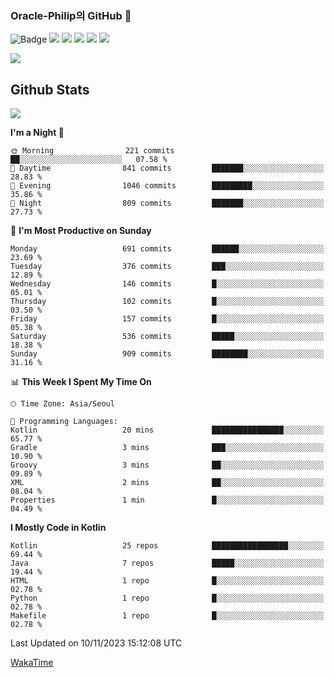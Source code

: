 ### Oracle-Philip의 GitHub 👋

![Badge](http://img.shields.io/badge/-Java-black?style=flat-square)
<img src="https://img.shields.io/badge/ -Kotlin-black?style=flat-square&logo=Kotlin&logoColor=#7F52FF"/></a>
<img src="https://img.shields.io/badge/ -Dart-black?style=flat-square&logo=Dart&logoColor=#0175C2"/></a>
<img src="https://img.shields.io/badge/ -Android-black?style=flat-square&logo=Android&logoColor=#3DDC84"/></a>
<img src="https://img.shields.io/badge/ -Flutter-black?style=flat-square&logo=Flutter&logoColor=#02569B"/></a>
<img src="https://img.shields.io/badge/ -Firebase-black?style=flat-square&logo=Firebase&logoColor=#FFCA28"/></a>

<img src="https://img.shields.io/badge/ -BLE-black?style=flat-square&logo=Bluetooth&logoColor=#0082FC"/></a>

<!--
<img src="https://img.shields.io/badge/ -STM32F103-black?style=flat-square&logo=STMicroelectronics&logoColor=#03234B"/></a>
<img src="https://img.shields.io/badge/ -Qt-black?style=flat-square&logo=Qt&logoColor=#41CD52"/></a>
-->

<!--
![Badge](http://img.shields.io/badge/-Java-black?style=flat-square)
![Badge](http://img.shields.io/badge/-Koltin-black?style=flat-square)
![Badge](http://img.shields.io/badge/-Dart-black?style=flat-square)
![Badge](http://img.shields.io/badge/-Android-black?style=flat-square)
![Badge](http://img.shields.io/badge/-Flutter-black?style=flat-square)
![Badge](http://img.shields.io/badge/-Firebase-black?style=flat-square)
-->

## Github Stats  
<div align="left"><img src="https://github-readme-stats.vercel.app/api?username=Oracle-Philip&show_icons=true&count_private=true&hide_border=true" align="center" /></div>


<!--START_SECTION:waka-->
**I'm a Night 🦉** 

```text
🌞 Morning                221 commits         ██░░░░░░░░░░░░░░░░░░░░░░░   07.58 % 
🌆 Daytime                841 commits         ███████░░░░░░░░░░░░░░░░░░   28.83 % 
🌃 Evening                1046 commits        █████████░░░░░░░░░░░░░░░░   35.86 % 
🌙 Night                  809 commits         ███████░░░░░░░░░░░░░░░░░░   27.73 % 
```
📅 **I'm Most Productive on Sunday** 

```text
Monday                   691 commits         ██████░░░░░░░░░░░░░░░░░░░   23.69 % 
Tuesday                  376 commits         ███░░░░░░░░░░░░░░░░░░░░░░   12.89 % 
Wednesday                146 commits         █░░░░░░░░░░░░░░░░░░░░░░░░   05.01 % 
Thursday                 102 commits         █░░░░░░░░░░░░░░░░░░░░░░░░   03.50 % 
Friday                   157 commits         █░░░░░░░░░░░░░░░░░░░░░░░░   05.38 % 
Saturday                 536 commits         █████░░░░░░░░░░░░░░░░░░░░   18.38 % 
Sunday                   909 commits         ████████░░░░░░░░░░░░░░░░░   31.16 % 
```


📊 **This Week I Spent My Time On** 

```text
🕑︎ Time Zone: Asia/Seoul

💬 Programming Languages: 
Kotlin                   20 mins             ████████████████░░░░░░░░░   65.77 % 
Gradle                   3 mins              ███░░░░░░░░░░░░░░░░░░░░░░   10.90 % 
Groovy                   3 mins              ██░░░░░░░░░░░░░░░░░░░░░░░   09.89 % 
XML                      2 mins              ██░░░░░░░░░░░░░░░░░░░░░░░   08.04 % 
Properties               1 min               █░░░░░░░░░░░░░░░░░░░░░░░░   04.49 % 
```

**I Mostly Code in Kotlin** 

```text
Kotlin                   25 repos            █████████████████░░░░░░░░   69.44 % 
Java                     7 repos             █████░░░░░░░░░░░░░░░░░░░░   19.44 % 
HTML                     1 repo              █░░░░░░░░░░░░░░░░░░░░░░░░   02.78 % 
Python                   1 repo              █░░░░░░░░░░░░░░░░░░░░░░░░   02.78 % 
Makefile                 1 repo              █░░░░░░░░░░░░░░░░░░░░░░░░   02.78 % 
```




 Last Updated on 10/11/2023 15:12:08 UTC
<!--END_SECTION:waka-->


<!--
**Oracle-Philip/Oracle-Philip** is a ✨ _special_ ✨ repository because its `README.md` (this file) appears on your GitHub profile.

Here are some ideas to get you started:

- 🔭 I’m currently working on ...
- 🌱 I’m currently learning ...
- 👯 I’m looking to collaborate on ...
- 🤔 I’m looking for help with ...
- 💬 Ask me about ...
- 📫 How to reach me: ...
- 😄 Pronouns: ...
- ⚡ Fun fact: ...
-->


[WakaTime](https://wakatime.com/dashboard)

